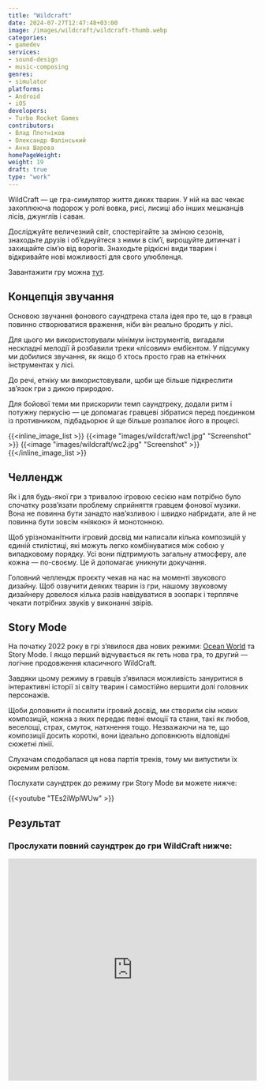 ```yaml
---
title: "Wildcraft"
date: 2024-07-27T12:47:48+03:00
image: /images/wildcraft/wildcraft-thumb.webp
categories:
- gamedev
services:
- sound-design
- music-composing
genres:
- simulator
platforms:
- Android
- iOS
developers:
- Turbo Rocket Games
contributors:
- Влад Плотніков
- Олександр Фалінський
- Анна Шарова
homePageWeight:
weight: 19
draft: true
type: "work"
---
```


WildCraft — це гра-симулятор життя диких тварин. У ній на вас чекає захоплююча подорож у ролі вовка, рисі, лисиці або інших мешканців лісів, джунглів і саван.

Досліджуйте величезний світ, спостерігайте за зміною сезонів, знаходьте друзів і об’єднуйтеся з ними в сім’ї, вирощуйте дитинчат і захищайте сім’ю від ворогів. Знаходьте рідкісні види тварин і відкривайте нові можливості для свого улюбленця.

Завантажити гру можна [тут](https://play.google.com/store/apps/details?id=com.turborocketgames.wildcraft).

## Концепція звучання

Основою звучання фонового саундтрека стала ідея про те, що в гравця повинно створюватися враження, ніби він реально бродить у лісі.

Для цього ми використовували мінімум інструментів, вигадали нескладні мелодії й розбавили треки «лісовим» ембієнтом. У підсумку ми добилися звучання, як якщо б хтось просто грав на етнічних інструментах у лісі.

До речі, етніку ми використовували, щоби ще більше підкреслити зв’язок гри з дикою природою.

Для бойової теми ми прискорили темп саундтреку, додали ритм і потужну перкусію — це допомагає гравцеві зібратися перед поєдинком із противником, підбадьорює й ще більше розпалює його в процесі.

{{<inline_image_list >}}
{{<image "images/wildcraft/wc1.jpg" "Screenshot"  >}}
{{<image "images/wildcraft/wc2.jpg" "Screenshot"  >}}
{{</inline_image_list >}}

## Челлендж

Як і для будь-якої гри з тривалою ігровою сесією нам потрібно було спочатку розв’язати проблему сприйняття гравцем фонової музики. Вона не повинна бути занадто нав’язливою і швидко набридати, але й не повинна бути зовсім «ніякою» й монотонною.

Щоб урізноманітнити ігровий досвід ми написали кілька композицій у єдиній стилістиці, які можуть легко комбінуватися між собою у випадковому порядку. Усі вони підтримують загальну атмосферу, але кожна — по-своєму. Це й допомагає уникнути докучання.

Головний челлендж проєкту чекав на нас на моменті звукового дизайну. Щоб озвучити деяких тварин із гри, нашому звуковому дизайнеру довелося кілька разів навідуватися в зоопарк і терпляче чекати потрібних звуків у виконанні звірів.

## Story Mode

На початку 2022 року в грі з’явилося два нових режими: [Ocean World](works/wildcraft-ocean-world) та Story Mode. І якщо перший відчувається як геть нова гра, то другий — логічне продовження класичного WildCraft.

Завдяки цьому режиму в гравців з’явилася можливість зануритися в інтерактивні історії зі світу тварин і самостійно вершити долі головних персонажів.

Щоби доповнити й посилити ігровий досвід, ми створили сім нових композицій, кожна з яких передає певні емоції та стани, такі як любов, веселощі, страх, смуток, натхнення тощо. Незважаючи на те, що композиції досить короткі, вони ідеально доповнюють відповідні сюжетні лінії.

Слухачам сподобалася ця нова партія треків, тому ми випустили їх окремим релізом.

Послухати саундтрек до режиму гри Story Mode ви можете нижче:

{{<youtube "TEs2iWplWUw" >}}

## Результат

### Прослухати повний саундтрек до гри WildCraft нижче:

<iframe loading="lazy" width="100%" height="450" scrolling="no" frameborder="no" allow="autoplay" src="https://w.soundcloud.com/player/?url=https%3A//api.soundcloud.com/playlists/437708517&amp;color=%23ff5500&amp;auto_play=false&amp;hide_related=false&amp;show_comments=true&amp;show_user=true&amp;show_reposts=false&amp;show_teaser=true"></iframe>